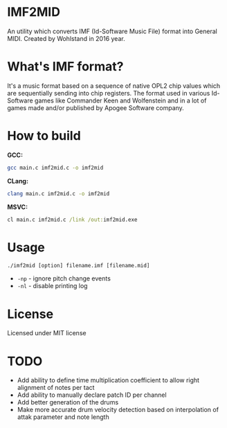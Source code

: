 # IMF2MID
An utility which converts IMF (Id-Software Music File) format into General MIDI.
Created by Wohlstand in 2016 year.


# What's IMF format?

It's a music format based on a sequence of native OPL2 chip values which are sequentially sending into chip registers.
The format used in various Id-Software games like Commander Keen and Wolfenstein and in a lot of games made and/or published by Apogee Software company.


# How to build

**GCC:**
```bash
gcc main.c imf2mid.c -o imf2mid
```

**CLang:**
```bash
clang main.c imf2mid.c -o imf2mid
```

**MSVC:**
```cmd
cl main.c imf2mid.c /link /out:imf2mid.exe
```

# Usage

```
./imf2mid [option] filename.imf [filename.mid]
```
* `-np` - ignore pitch change events
* `-nl` - disable printing log


# License
Licensed under MIT license


# TODO
* Add ability to define time multiplication coefficient to allow right alignment of notes per tact
* Add ability to manually declare patch ID per channel
* Add better generation of the drums
* Make more accurate drum velocity detection based on interpolation of attak parameter and note length

